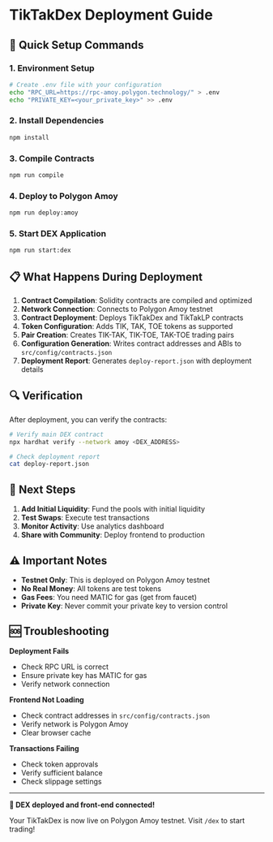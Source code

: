 # TikTakDex Deployment Guide

## 🚀 Quick Setup Commands

### 1. Environment Setup
```bash
# Create .env file with your configuration
echo "RPC_URL=https://rpc-amoy.polygon.technology/" > .env
echo "PRIVATE_KEY=<your_private_key>" >> .env
```

### 2. Install Dependencies
```bash
npm install
```

### 3. Compile Contracts
```bash
npm run compile
```

### 4. Deploy to Polygon Amoy
```bash
npm run deploy:amoy
```

### 5. Start DEX Application
```bash
npm run start:dex
```

## 📋 What Happens During Deployment

1. **Contract Compilation**: Solidity contracts are compiled and optimized
2. **Network Connection**: Connects to Polygon Amoy testnet
3. **Contract Deployment**: Deploys TikTakDex and TikTakLP contracts
4. **Token Configuration**: Adds TIK, TAK, TOE tokens as supported
5. **Pair Creation**: Creates TIK-TAK, TIK-TOE, TAK-TOE trading pairs
6. **Configuration Generation**: Writes contract addresses and ABIs to `src/config/contracts.json`
7. **Deployment Report**: Generates `deploy-report.json` with deployment details

## 🔍 Verification

After deployment, you can verify the contracts:

```bash
# Verify main DEX contract
npx hardhat verify --network amoy <DEX_ADDRESS>

# Check deployment report
cat deploy-report.json
```

## 🎯 Next Steps

1. **Add Initial Liquidity**: Fund the pools with initial liquidity
2. **Test Swaps**: Execute test transactions
3. **Monitor Activity**: Use analytics dashboard
4. **Share with Community**: Deploy frontend to production

## ⚠️ Important Notes

- **Testnet Only**: This is deployed on Polygon Amoy testnet
- **No Real Money**: All tokens are test tokens
- **Gas Fees**: You need MATIC for gas (get from faucet)
- **Private Key**: Never commit your private key to version control

## 🆘 Troubleshooting

**Deployment Fails**
- Check RPC URL is correct
- Ensure private key has MATIC for gas
- Verify network connection

**Frontend Not Loading**
- Check contract addresses in `src/config/contracts.json`
- Verify network is Polygon Amoy
- Clear browser cache

**Transactions Failing**
- Check token approvals
- Verify sufficient balance
- Check slippage settings

---

**🎉 DEX deployed and front-end connected!**

Your TikTakDex is now live on Polygon Amoy testnet. Visit `/dex` to start trading!

